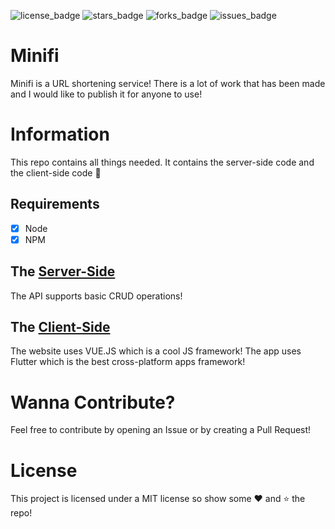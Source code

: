 ![license_badge]
![stars_badge]
![forks_badge]
![issues_badge]

# Minifi

Minifi is a URL shortening service!
There is a lot of work that has been made and I would like to publish it for anyone to use!

# Information

This repo contains all things needed. It contains the server-side code and the client-side code 🎈

## Requirements

- [x] Node
- [x] NPM

## The [Server-Side]

The API supports basic CRUD operations!

## The [Client-Side]

The website uses VUE.JS which is a cool JS framework!
The app uses Flutter which is the best cross-platform apps framework!

# Wanna Contribute?

Feel free to contribute by opening an Issue or by creating a Pull Request!

# License

This project is licensed under a MIT license so show some ❤ and ⭐ the repo!

[license_badge]: https://img.shields.io/github/license/yazeedalkhalaf/Minifi?style=for-the-badge
[stars_badge]: https://img.shields.io/github/stars/YazeedAlKhalaf/Minifi?style=for-the-badge
[issues_badge]: https://img.shields.io/github/issues/YazeedAlKhalaf/Minifi?style=for-the-badge
[forks_badge]: https://img.shields.io/github/forks/YazeedAlKhalaf/Minifi?style=for-the-badge
[server-side]: https://github.com/YazeedAlKhalaf/Minifi/tree/master/server
[client-side]: https://github.com/YazeedAlKhalaf/Minifi/tree/master/client
